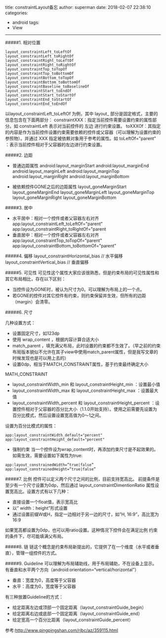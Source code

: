 title: constraintLayout备忘
author: superman
date: 2018-02-07 22:38:10
categories:
- android
tags:
- View
---

#####1. 相对位置
<!--more-->
```
layout_constraintLeft_toLeftOf
layout_constraintLeft_toRightOf
layout_constraintRight_toLeftOf
layout_constraintRight_toRightOf
layout_constraintTop_toTopOf
layout_constraintTop_toBottomOf
layout_constraintBottom_toTopOf
layout_constraintBottom_toBottomOf
layout_constraintBaseline_toBaselineOf
layout_constraintStart_toEndOf
layout_constraintStart_toStartOf
layout_constraintEnd_toStartOf
layout_constraintEnd_toEndOf
```
以layout_constraintLeft_toLeftOf 为例，其中 layout_ 部分是固定格式，主要的信息包含在下面两部分：
constraintXXX：指定当前控件需要设置约束的属性部分。如 constraintLeft 表示对当前控件的 左边 进行约束设置。
toXXXOf：其指定的内容是作为当前控件设置约束需要依赖的控件或父容器（可以理解为设置约束的参照物）。并通过 XXX 指定被依赖对象用于参考的属性。如 toLeftOf="parent" ：表示当前控件相对于父容器的左边进行约束设置。

#####2. 边距
   - 普通边距属性
android:layout_marginStart
android:layout_marginEnd
android:layout_marginLeft
android:layout_marginTop
android:layout_marginRight
android:layout_marginBottom

   - 被依赖控件GONE之后的边距属性
layout_goneMarginStart
layout_goneMarginEnd
layout_goneMarginLeft
layout_goneMarginTop
layout_goneMarginRight
layout_goneMarginBottom

#####3. 居中
   - 水平居中：相对一个控件或者父容器左右对齐
app:layout_constraintLeft_toLeftOf="parent"
app:layout_constraintRight_toRightOf="parent
   - 垂直居中：相对一个控件或者父容器左右对齐
app:layout_constraintTop_toTopOf="parent"
app:layout_constraintBottom_toBottomOf="parent"

#####4. 偏移
layout_constraintHorizontal_bias // 水平偏移
layout_constraintVertical_bias   // 垂直偏移

#####5. 可见性
可见性这个属性大家应该很熟悉，但是约束布局的可见性属性和其它布局相比，存在以下区别：
   - 当控件设为GONE时，被认为尺寸为0。可以理解为布局上的一个点。
   - 若GONE的控件对其它控件有约束，则约束保留并生效，但所有的边距（margin）会清零。

#####6. 尺寸

几种设置方式：

   - 设置固定尺寸，如123dp
   - 使用 wrap_content ，根据内容计算合适大小
   - match_parent ，填充满父布局，此时设置的约束都不生效了。（早之前的约束布局版本貌似不允许在其子view中使用match_parent属性，但是我写文章的时候发现也是可以用上去的）
   - 设置0dp，相当于MATCH_CONSTRAINT属性，基于约束最终确定大小

MATH_CONSTRAINT

- layout_constraintWidth_min 和 layout_constraintHeight_min ：设置最小值
- layout_constraintWidth_max 和 layout_constraintHeight_max ：设置最大值
- layout_constraintWidth_percent 和 layout_constraintHeight_percent ：设置控件相对于父容器的百分比大小（1.1.0开始支持）。使用之前需要先设置为百分比模式，然后设置设置宽高值为0～1之间。

设置为百分比模式的属性：
```
app:layout_constraintWidth_default="percent"
app:layout_constraintHeight_default="percent"
```
- 强制约束
当一个控件设为wrap_content时，再添加约束尺寸是不起效果的。如需生效，需要设置如下属性为true:
```
app:layout_constrainedWidth=”true|false”     
app:layout_constrainedHeight=”true|false”
```

#####7. 比例
控件可以定义两个尺寸之间的比例，目前支持宽高比。
前提条件是至少有一个尺寸设置为0dp，然后通过 layout_constraintDimentionRatio 属性设置宽高比。设置方式有以下几种：
- 直接设置一个float值，表示宽高比
- 以” width：height”形式设置
- 通过设置前缀W或H，指定一边相对于另一边的尺寸，如”H, 16:9”，高比宽为16:9

如果宽高都设置为0dp，也可以用ratio设置。这种情况下控件会在满足比例
约束的条件下，尽可能填满父布局。

#####8. 链
链这个概念是约束布局新提出的，它提供了在一个维度（水平或者垂直），管理一组控件的方式。

#####9. Guideline
可以理解为布局辅助线，用于布局辅助，不在设备上显示。
有垂直和水平两个方向（android:orientation=“vertical/horizontal”）
- 垂直：宽度为0，高度等于父容器
- 水平：高度为0，宽度等于父容器

有三种放置Guideline的方式：
- 给定距离左边或顶部一个固定距离（layout_constraintGuide_begin）
- 给定距离右边或底部一个固定距离（layout_constraintGuide_end）
- 给定宽高一个百分比距离（layout_constraintGuide_percent）

参考:http://www.qingpingshan.com/rjbc/az/359115.html
